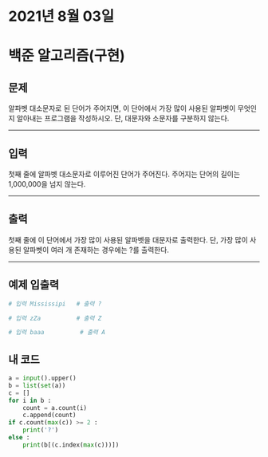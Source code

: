 # 2021년 8월 03일
# 백준 알고리즘(구현)
## 문제
알파벳 대소문자로 된 단어가 주어지면, 이 단어에서 가장 많이 사용된 알파벳이 무엇인지 알아내는 프로그램을 작성하시오. 단, 대문자와 소문자를 구분하지 않는다.

***
## 입력
첫째 줄에 알파벳 대소문자로 이루어진 단어가 주어진다. 주어지는 단어의 길이는 1,000,000을 넘지 않는다.
***
## 출력
첫째 줄에 이 단어에서 가장 많이 사용된 알파벳을 대문자로 출력한다. 단, 가장 많이 사용된 알파벳이 여러 개 존재하는 경우에는 ?를 출력한다.

---
## 예제 입출력 
```python
# 입력 Mississipi   # 출력 ?

# 입력 zZa          # 출력 Z

# 입력 baaa          # 출력 A
``` 
## 내 코드
```python
a = input().upper()
b = list(set(a))
c = []
for i in b :
    count = a.count(i)
    c.append(count)
if c.count(max(c)) >= 2 :
    print('?')
else :
    print(b[(c.index(max(c)))])
```